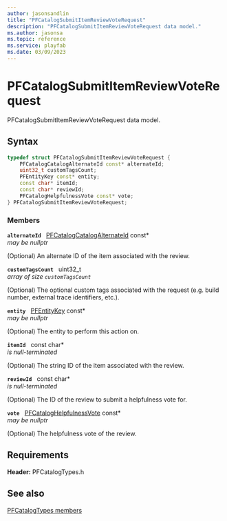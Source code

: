 ```yaml
---
author: jasonsandlin
title: "PFCatalogSubmitItemReviewVoteRequest"
description: "PFCatalogSubmitItemReviewVoteRequest data model."
ms.author: jasonsa
ms.topic: reference
ms.service: playfab
ms.date: 03/09/2023
---
```


# PFCatalogSubmitItemReviewVoteRequest  

PFCatalogSubmitItemReviewVoteRequest data model.  

## Syntax  
  
```cpp
typedef struct PFCatalogSubmitItemReviewVoteRequest {  
    PFCatalogCatalogAlternateId const* alternateId;  
    uint32_t customTagsCount;  
    PFEntityKey const* entity;  
    const char* itemId;  
    const char* reviewId;  
    PFCatalogHelpfulnessVote const* vote;  
} PFCatalogSubmitItemReviewVoteRequest;  
```
  
### Members  
  
**`alternateId`** &nbsp; [PFCatalogCatalogAlternateId](pfcatalogcatalogalternateid.md) const*  
*may be nullptr*  
  
(Optional) An alternate ID of the item associated with the review.
  
**`customTagsCount`** &nbsp; uint32_t  
*array of size `customTagsCount`*  
  
(Optional) The optional custom tags associated with the request (e.g. build number, external trace identifiers, etc.).
  
**`entity`** &nbsp; [PFEntityKey](../../pftypes/structs/pfentitykey-c.md) const*  
*may be nullptr*  
  
(Optional) The entity to perform this action on.
  
**`itemId`** &nbsp; const char*  
*is null-terminated*  
  
(Optional) The string ID of the item associated with the review.
  
**`reviewId`** &nbsp; const char*  
*is null-terminated*  
  
(Optional) The ID of the review to submit a helpfulness vote for.
  
**`vote`** &nbsp; [PFCatalogHelpfulnessVote](../enums/pfcataloghelpfulnessvote.md) const*  
*may be nullptr*  
  
(Optional) The helpfulness vote of the review.
  
  
## Requirements  
  
**Header:** PFCatalogTypes.h
  
## See also  
[PFCatalogTypes members](../pfcatalogtypes_members.md)  

  
  
